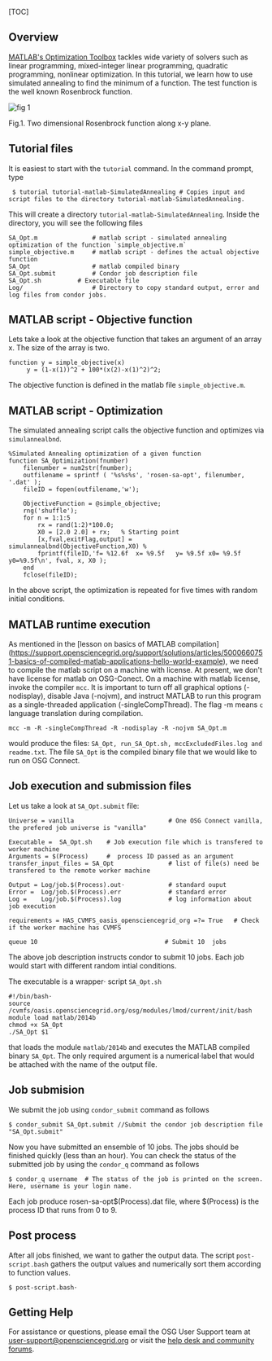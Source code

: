 [title]: - "Optimization Tool box: Simulated Annealing"
[TOC]

## Overview


[MATLAB's Optimization Toolbox](http://www.mathworks.com/products/optimization/) tackles wide variety of solvers such as linear programming, mixed-integer linear programming, quadratic programming, nonlinear optimization. In this tutorial, we learn how to use simulated annealing to find the minimum of a function. The test function is the well known Rosenbrock function. 


![fig 1](https://raw.githubusercontent.com/OSGConnect/tutorial-matlab-SimulatedAnnealing/master/Figs/RosenBrockFunction.png)

Fig.1. Two dimensional Rosenbrock function along x-y plane.  

## Tutorial files

It is easiest to start with the `tutorial` command. In the command prompt, type

	 $ tutorial tutorial-matlab-SimulatedAnnealing # Copies input and script files to the directory tutorial-matlab-SimulatedAnnealing.
 
This will create a directory `tutorial-matlab-SimulatedAnnealing`. Inside the directory, you will see the following files

    SA_Opt.m               # matlab script - simulated annealing optimization of the function `simple_objective.m`
    simple_objective.m     # matlab script - defines the actual objective function
    SA_Opt                 # matlab compiled binary
    SA_Opt.submit          # Condor job description file
    SA_Opt.sh          # Executable file
    Log/                   # Directory to copy standard output, error and log files from condor jobs.


## MATLAB script -  Objective function

Lets take a look at the objective function that takes an argument of an array x. The size of the array is two.

    function y = simple_objective(x)
         y = (1-x(1))^2 + 100*(x(2)-x(1)^2)^2;

The objective function is defined in the matlab file `simple_objective.m`. 

## MATLAB script - Optimization
The simulated annealing script calls the objective function and optimizes via `simulannealbnd`. 

    %Simulated Annealing optimization of a given function
    function SA_Optimization(fnumber)
        filenumber = num2str(fnumber);
        outfilename = sprintf ( '%s%s%s', 'rosen-sa-opt', filenumber, '.dat' );
        fileID = fopen(outfilename,'w');

        ObjectiveFunction = @simple_objective;
        rng('shuffle');
        for n = 1:1:5
            rx = rand(1:2)*100.0;
            X0 = [2.0 2.0] + rx;   % Starting point
            [x,fval,exitFlag,output] = simulannealbnd(ObjectiveFunction,X0) %
            fprintf(fileID,'f= %12.6f  x= %9.5f   y= %9.5f x0= %9.5f  y0=%9.5f\n', fval, x, X0 );
        end
        fclose(fileID);

In the above script, the optimization is repeated for five times with random initial conditions. 

## MATLAB runtime execution
As mentioned in the [lesson on basics of MATLAB compilation] (https://support.opensciencegrid.org/support/solutions/articles/5000660751-basics-of-compiled-matlab-applications-hello-world-example), we need to compile the matlab script on a machine with license.  At present, we don't have license for matlab on OSG-Conect. On a 
machine with matlab license, invoke the compiler `mcc`. It is important to turn off all 
graphical options (-nodisplay), disable Java (-nojvm), and instruct MATLAB to run this 
program as a single-threaded application (-singleCompThread). The flag -m means `c` language translation during compilation. 

    mcc -m -R -singleCompThread -R -nodisplay -R -nojvm SA_Opt.m

would produce the files: `SA_Opt, run_SA_Opt.sh, mccExcludedFiles.log and readme.txt`.  The file `SA_Opt` 
is the compiled binary file that we would like to run on OSG Connect. 

## Job execution and submission files

Let us take a look at `SA_Opt.submit` file: 


    Universe = vanilla                          # One OSG Connect vanilla, the prefered job universe is "vanilla"

    Executable =  SA_Opt.sh    # Job execution file which is transfered to worker machine
    Arguments = $(Process)     #  process ID passed as an argument
    transfer_input_files = SA_Opt               # list of file(s) need be transfered to the remote worker machine 

    Output = Log/job.$(Process).out⋅            # standard ouput 
    Error =  Log/job.$(Process).err             # standard error
    Log =    Log/job.$(Process).log             # log information about job execution

    requirements = HAS_CVMFS_oasis_opensciencegrid_org =?= True   # Check if the worker machine has CVMFS 

    queue 10                                   # Submit 10  jobs

The above job description instructs condor to submit 10 jobs. Each job would start with different random 
intial conditions. 

The executable is a wrapper⋅ script `SA_Opt.sh`

    #!/bin/bash⋅
    source /cvmfs/oasis.opensciencegrid.org/osg/modules/lmod/current/init/bash
    module load matlab/2014b
    chmod +x SA_Opt
    ./SA_Opt $1

that loads the module `matlab/2014b` and executes the MATLAB compiled binary `SA_Opt`. The only required 
argument is a numerical⋅label that would be attached with the name of the output file. 



## Job submision 

We submit the job using `condor_submit` command as follows

	$ condor_submit SA_Opt.submit //Submit the condor job description file "SA_Opt.submit"

Now you have submitted an ensemble of 10 jobs. The jobs should be finished quickly (less than an hour). You can check the status of the submitted job by using the `condor_q` command as follows

	$ condor_q username  # The status of the job is printed on the screen. Here, username is your login name.


Each job produce rosen-sa-opt$(Process).dat file, where $(Process) is the process ID that runs from 0 to 9. 

## Post process 
After all jobs finished, we want to gather the output data. The script `post-script.bash` gathers the 
output values and numerically sort them according to function values. 

    $ post-script.bash⋅


## Getting Help
For assistance or questions, please email the OSG User Support team  at [user-support@opensciencegrid.org](mailto:user-support@opensciencegrid.org) or visit the [help desk and community forums](http://support.opensciencegrid.org).
